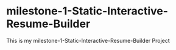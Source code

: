 # milestone-1-Static-Interactive-Resume-Builder
This is  my milestone-1-Static-Interactive-Resume-Builder Project
